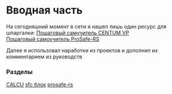# Вводная часть

На сегодняшний момент в сети я нашел лишь один ресурс для шпаргалки:
[Пошаговый самучитель CENTUM VP](http://www.maxplant.ru/article/centum_tutorial_content.php) <br>
[Пошаговый самоучитель ProSafe-RS](http://www.maxplant.ru/article/prosafe_tutorial_content.php)

Далее я использовал наработки из проектов и дополнил их комментарием из руководств

### Разделы
[CALCU](/block/calcu.md)
[sfc блок](/block/sfc.md)
[prosafe-rs](/block/prosafe.md)
